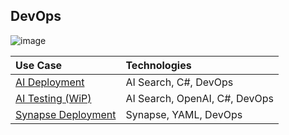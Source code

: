 ## DevOps

![image](https://user-images.githubusercontent.com/44923999/185972867-64465cc3-0769-4045-bc5d-672f573854c7.png)

Use Case | Technologies
:----- | :-----
[AI Deployment](DevOps_AIDeployment.md) | AI Search, C#, DevOps<br>
[AI Testing (WiP)](DevOps_AITesting.md) | AI Search, OpenAI, C#, DevOps<br>
[Synapse Deployment](DevOps_SynapseDeployment.md) | Synapse, YAML, DevOps<br>
